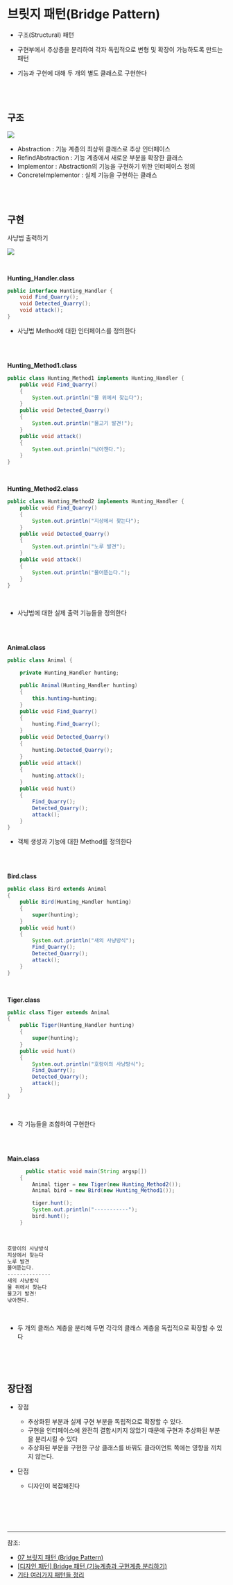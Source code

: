 # 브릿지 패턴(Bridge Pattern)


- 구조(Structural) 패턴 


- 구현부에서 추상층을 분리하여 각자 독립적으로 변형 및 확장이 가능하도록 만드는 패턴


- 기능과 구현에 대해 두 개의 별도 클래스로 구현한다

<br/><br/>

## 구조



![](https://images.velog.io/images/cham/post/3d78b750-1cd2-46ba-bfff-62feaa7ae158/image.png)


- Abstraction : 기능 계층의 최상위 클래스로 추상 인터페이스
- RefindAbstraction : 기능 계층에서 새로운 부분을 확장한 클래스
- Implementor : Abstraction의 기능을 구현하기 위한 인터페이스 정의
- ConcreteImplementor : 실제 기능을 구현하는 클래스


<br/><br/>

## 구현



사냥법 출력하기

![](https://images.velog.io/images/cham/post/20d9a039-df07-4981-bfce-22958c2e608b/image.png)

<br/>


**Hunting_Handler.class**

```java
public interface Hunting_Handler {
    void Find_Quarry();
    void Detected_Quarry();
    void attack();
}
```


- 사냥법 Method에 대한 인터페이스를 정의한다


<br/><br/>

**Hunting_Method1.class**

```java
public class Hunting_Method1 implements Hunting_Handler {
    public void Find_Quarry()
    {
        System.out.println("물 위에서 찾는다");
    }
    public void Detected_Quarry()
    {
        System.out.println("물고기 발견!");
    }
    public void attack()
    {
        System.out.println("낚아챈다.");
    }
}
```

<br/>

**Hunting_Method2.class**

```java
public class Hunting_Method2 implements Hunting_Handler {
    public void Find_Quarry()
    {
        System.out.println("지상에서 찾는다");
    }
    public void Detected_Quarry()
    {
        System.out.println("노루 발견");
    }
    public void attack()
    {
        System.out.println("물어뜯는다.");
    }
}
```

<br/>

- 사냥법에 대한 실제 출력 기능들을 정의한다

<br/><br/>



**Animal.class**

```java
public class Animal {

    private Hunting_Handler hunting;

    public Animal(Hunting_Handler hunting)
    {
        this.hunting=hunting;
    }
    public void Find_Quarry()
    {
        hunting.Find_Quarry();
    }
    public void Detected_Quarry()
    {
        hunting.Detected_Quarry();
    }
    public void attack()
    {
        hunting.attack();
    }
    public void hunt()
    {
        Find_Quarry();
        Detected_Quarry();
        attack();
    }
}
```


- 객체 생성과 기능에 대한 Method를 정의한다


<br/><br/>

**Bird.class**

```java
public class Bird extends Animal
{
    public Bird(Hunting_Handler hunting)
    {
        super(hunting);
    }
    public void hunt()
    {
        System.out.println("새의 사냥방식");
        Find_Quarry();
        Detected_Quarry();
        attack();
    }
}
```
<br/>

**Tiger.class**

```java
public class Tiger extends Animal
{
    public Tiger(Hunting_Handler hunting)
    {
        super(hunting);
    }
    public void hunt()
    {
        System.out.println("호랑이의 사냥방식");
        Find_Quarry();
        Detected_Quarry();
        attack();
    }
}
```
<br/>


- 각 기능들을 조합하여 구현한다


<br/><br/>


**Main.class**

```java
      public static void main(String argsp[])
    {
        Animal tiger = new Tiger(new Hunting_Method2());
        Animal bird = new Bird(new Hunting_Method1());

        tiger.hunt();
        System.out.println("-----------");
        bird.hunt();
    }
```

<br/>


```java
호랑이의 사냥방식
지상에서 찾는다
노루 발견
물어뜯는다.
--------------
새의 사냥방식
물 위에서 찾는다
물고기 발견!
낚아챈다.

```

<br/>



- 두 개의 클래스 계층을 분리해 두면 각각의 클래스 계층을 독립적으로 확장할 수 있다



<br/><br/><br/>




## 장단점


- 장점
  - 추상화된 부분과 실제 구현 부분을 독립적으로 확장할 수 있다.
  - 구현을 인터페이스에 완전히 결합시키지 않았기 때문에 구현과 추상화된 부분을 분리시킬 수 있다
  - 추상화된 부분을 구현한 구상 클래스를 바꿔도 클라이언트 쪽에는 영향을 끼치지 않는다.



- 단점
  - 디자인이 복잡해진다


<br/><br/><br/><br/>

---
참조:
- [07 브릿지 패턴 (Bridge Pattern)](https://lktprogrammer.tistory.com/35)
- [[디자인 패턴] Bridge 패턴 (기능계층과 구현계층 분리하기)](https://m.blog.naver.com/tradlinx0522/220928963011)
- [기타 여러가지 패턴들 정리](https://thefif19wlsvy.tistory.com/50)
